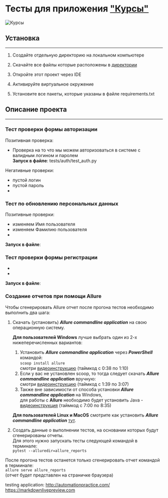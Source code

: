 # Тесты для приложения ["Курсы"](https://qacoursemoodle.innopolis.university)

![Курсы](logo.jpg)
## Установка
***
1. Создайте отдельную директорию на локальном компьютере
2. Скачайте все файлы которые расположены в [директории](https://github.com/berpress/ui_dress_tests)
3. Откройте этот проект через IDE
4. Активируйте виртуальное окружение

5. Установите все пакеты, которые указаны в файле requirements.txt

## Описание проекта
***

### Тест проверки формы авторизации
Позитивная проверка:
* Проверка на то что мы можем авторизоваться в системе с валидным логином и паролем<br>
__Запуск в файле__: tests/auth/test_auth.py

Негативные проверки:
* пустой логин
* пустой пароль
*

### Тест по обновлению персональных данных
Позитивные проверки:
* изменяем Имя пользователя
* изменяем Фамилию пользователя
*
__Запуск в файле__:
### Тест проверки формы регистрации
*
*
__Запуск в файле__:

### Создание отчетов при помощи Allure
Чтобы сгенерировать Allure отчет после прогона тестов необходимо выполнить два шага:
1. Скачать (установить) _**Allure commandline application**_  на свою операционную систему.

   **Для пользователей Windows** лучше выбрать один из 2-х нижеперечисленных вариантов:
   1) Установить _**Allure commandline application**_ через _**PowerShell**_ командой:
   <br>```scoop install allure```<br>
      смотри [видеоинструкцию](https://www.youtube.com/watch?v=3WuTSDkfuqQ) (таймкод с 0:38 по 1:10)
   2) Если у вас не установлен scoop, то тогда следует скачать _**Allure commandline application**_ вручную:<br>
      смотри [видеоинструкцию](https://www.youtube.com/watch?v=3WuTSDkfuqQ) (таймкод с 1:39 по 3:07)
   3) Также вне зависимости от способа установки _**Allure commandline application**_ на Windows,
   <br>для работы с **Allure** необходимо будет
   установить Java - [видеоинструкция](https://www.youtube.com/watch?v=6qASwPL86MM&t=1352s) (таймкод с 7:00 по 8:35)

   **Для пользователей Linux и MacOS** смотрите как установить
_**Allure commandline application**_ [тут](https://docs.qameta.io/allure/#_installing_a_commandline).

2. Создать данные о выполнении тестов, на основании которых будут сгенерированы отчеты.
<br>Для этого нужно запускать тесты следующей командой в терминале:<br>```pytest --alluredir=allure_reports```


После прогона тестов останется только сгенерировать отчет командой в терминале:
<br>```allure serve allure_reports```<br>(отчет будет представлен на страничке браузера)


testing application: http://automationpractice.com/
https://markdownlivepreview.com
